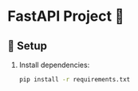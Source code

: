# FastAPI Project 🚀

## 🔹 Setup
1. Install dependencies:
   ```bash
   pip install -r requirements.txt